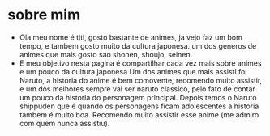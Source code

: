 # sobre mim
- Ola meu nome é titi, gosto bastante de animes, ja vejo faz um bom tempo, e tambem gosto muito da cultura japonesa.
um dos generos de animes que mais gosto sao shonen, shoujo, seinen.
- E meu objetivo nesta pagina é compartilhar cada vez mais sobre animes e um pouco da cultura japonesa 
 Um dos animes que mais assisti foi Naruto, a historia do anime é bem comovente, recomendo muito assistir, e um dos melhores sempre vai ser naruto classico, pelo fato de contar um pouco da historia do personagem principal. Depois temos o Naruto shippuden que é quando os personagens ficam adolescentes a historia tambem é muito boa. Recomendo muito assistir esse anime (me admiro com quem nunca assistiu).



